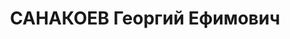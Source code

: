 ---
title: САНАКОЕВ Георгий Ефимович
description: "Род. в 1894, Знаурский (Корнисский) район, с. Корниси, Южная Осетия.\
  \ Род занятий: бывший инженер-технолог Юго-Осетинской конторы Маслопрома и директор\
  \ группы заводов Кировского и Цонского сельсоветов Сыртреста Юго-Осетии. \n  Осужден\
  \ Тройкой при НКВД ГССР 03.12.1937. Мера наказания: расстрел с конфискацией личного\
  \ имущества. Дата расстрела: 14.03.1938"
---